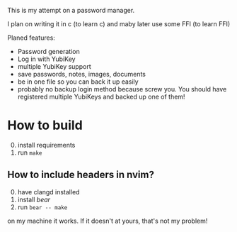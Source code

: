 This is my attempt on a password manager.

I plan on writing it in c (to learn c) and maby later use some FFI (to learn FFI)

Planed features:

- Password generation
- Log in with YubiKey
- multiple YubiKey support
- save passwords, notes, images, documents
- be in one file so you can back it up easily
- probably no backup login method because screw you.
  You should have registered multiple YubiKeys and backed up one of them!

# How to build

0. install requirements
0. run `make`

## How to include headers in nvim?

0. have clangd installed
0. install *bear*
0. run `bear -- make`

on my machine it works. If it doesn't at yours, that's not my problem!
